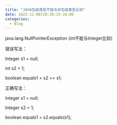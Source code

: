 ```yaml
---
title: "JAVA包装类型不能与非包装类型比较"
date: 2022-11-06T20:39:23-24:00
categories:
  - Blog
---
```


java.lang.NullPointerException (int不能与Integer比较)

错误写法：

Integer s1 = null;

int s2 = 1;

boolean equals1 = s2 == s1;

正确写法：

Integer s1 = null;

Integer s2 = 1;

boolean equals1 = s2.equals(s1);

